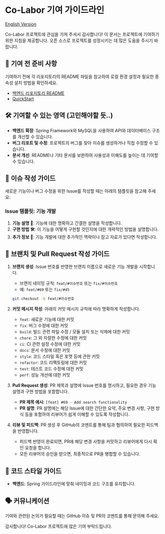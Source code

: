# Co-Labor 기여 가이드라인

[English Version](https://github.com/Co-Labor-Project/Co-Labor-BE/blob/develop/CONTRIBUTING-EN.md)

Co-Labor 프로젝트에 관심을 가져 주셔서 감사합니다! 이 문서는 프로젝트에 기여하기 위한 지침을 제공합니다. 오픈 소스로 프로젝트를 성장시키는 데 많은 도움을 주시기 바랍니다.

## 📌 기여 전 준비 사항

기여하기 전에 각 리포지토리의 README 파일을 참고하여 로컬 환경 설정과 필요한 종속성 설치 방법을 확인하세요.

- [백엔드 리포지토리 README](https://github.com/Co-Labor-Project/Co-Labor-BE/blob/develop/README.md)
- [QuickStart](https://github.com/Co-Labor-Project/deploy/blob/main/README.md)

## 🛠️ 기여할 수 있는 영역 (고민해야할 듯..)

- **백엔드 확장**: Spring Framework와 MySQL을 사용하여 API와 데이터베이스 구조를 개선할 수 있습니다.
- **버그 리포트 및 수정**: 프로젝트의 버그를 찾아 이슈를 생성하거나 직접 수정할 수 있습니다.
- **문서 개선**: README나 기타 문서를 보완하여 사용성과 이해도를 높이는 데 기여할 수 있습니다.

## 📝 이슈 작성 가이드

새로운 기능이나 버그 수정을 위한 Issue를 작성할 때는 아래의 템플릿을 참고해 주세요:

### Issue 템플릿: 기능 개발

1. **기능 설명 📘**: 기능에 대한 명확하고 간결한 설명을 작성합니다.
2. **구현 방법 🛠**: 이 기능을 어떻게 구현할 것인지에 대한 개략적인 방법을 설명합니다.
3. **추가 정보 📎**: 기능 개발에 대한 추가적인 맥락이나 참고 자료가 있다면 작성합니다.

## 🚀 브랜치 및 Pull Request 작성 가이드

1. **브랜치 생성**: Issue 번호를 반영한 브랜치 이름으로 새로운 기능 개발을 시작합니다.

   - 브랜치 네이밍 규칙: `feat/#이슈번호` 또는 `fix/#이슈번호`
   - 예: `feat/#69` 또는 `fix/#45`

   ```bash
   git checkout -b feat/#이슈번호
   ```

2. **커밋 메시지 작성**: 아래의 커밋 메시지 규칙에 따라 명확하게 작성합니다.

   - `feat`: 새로운 기능에 대한 커밋
   - `fix`: 버그 수정에 대한 커밋
   - `build`: 빌드 관련 파일 수정 / 모듈 설치 또는 삭제에 대한 커밋
   - `chore`: 그 외 자잘한 수정에 대한 커밋
   - `ci`: CI 관련 설정 수정에 대한 커밋
   - `docs`: 문서 수정에 대한 커밋
   - `style`: 코드 스타일 혹은 포맷 등에 관한 커밋
   - `refactor`: 코드 리팩토링에 대한 커밋
   - `test`: 테스트 코드 수정에 대한 커밋
   - `perf`: 성능 개선에 대한 커밋

3. **Pull Request 생성**: PR 제목과 설명에 Issue 번호를 명시하고, 필요한 경우 기능 설명과 구현 방법을 포함합니다.

   - **PR 제목 예시**: `[feat] #69 - Add search functionality`
   - **PR 설명**: PR 설명에는 해당 Issue에 대한 간단한 요약, 주요 변경 사항, 구현 방식 등을 포함하여 리뷰어가 쉽게 이해할 수 있도록 작성합니다.

4. **리뷰 및 피드백**: PR 생성 후 GitHub의 코멘트를 통해 팀과 협의하여 필요한 피드백을 반영합니다.

   - 피드백 반영이 완료되면, PR에 해당 변경 사항을 커밋하고 리뷰어에게 다시 확인 요청을 합니다.
   - 모든 리뷰어의 승인을 받으면, 최종적으로 PR을 병합할 수 있습니다.

## 📘 코드 스타일 가이드

- **백엔드**: Spring 가이드라인에 맞춰 네이밍과 코드 구조를 유지합니다.

## 🗣️ 커뮤니케이션

기여와 관련된 논의가 필요할 때는 GitHub 이슈 및 PR의 코멘트를 통해 문의해 주세요.

감사합니다! Co-Labor 프로젝트에 많은 기여 부탁드립니다.
